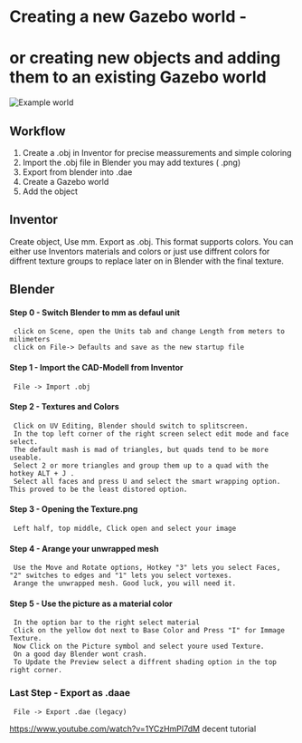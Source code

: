 #  Creating a new Gazebo world - 
# or creating new objects and adding them to an existing Gazebo world

![Example world](./images/preview.png) <!-- cool picture of a fancy gazebo world -->

##  Workflow

1.  Create a .obj in Inventor for precise meassurements and simple coloring
2.  Import the .obj file in Blender you may add textures ( .png)
3.  Export from blender into .dae 
4.  Create a Gazebo world 
5.  Add the object 

##  Inventor
Create object,
Use mm.
Export as .obj. This format supports colors. You can either use Inventors materials and colors or just use diffrent colors for diffrent texture groups to replace later on in Blender with the final texture.

##  Blender

#### Step 0 - Switch Blender to mm as defaul unit 
     click on Scene, open the Units tab and change Length from meters to milimeters 
     click on File-> Defaults and save as the new startup file 
#### Step 1 - Import the CAD-Modell from Inventor
     File -> Import .obj
#### Step 2 - Textures and Colors
     Click on UV Editing, Blender should switch to splitscreen.
     In the top left corner of the right screen select edit mode and face select.
     The default mash is mad of triangles, but quads tend to be more useable.
     Select 2 or more triangles and group them up to a quad with the hotkey ALT + J .
     Select all faces and press U and select the smart wrapping option. This proved to be the least distored option.
#### Step 3 - Opening the Texture.png
     Left half, top middle, Click open and select your image
#### Step 4 - Arange your unwrapped mesh 
     Use the Move and Rotate options, Hotkey "3" lets you select Faces, "2" switches to edges and "1" lets you select vortexes.
     Arange the unwrapped mesh. Good luck, you will need it.
#### Step 5 - Use the picture as a material color
     In the option bar to the right select material
     Click on the yellow dot next to Base Color and Press "I" for Immage Texture.
     Now Click on the Picture symbol and select youre used Texture.
     On a good day Blender wont crash.
     To Update the Preview select a diffrent shading option in the top right corner.  
### Last Step - Export as .daae
     File -> Export .dae (legacy)

https://www.youtube.com/watch?v=1YCzHmPI7dM
decent tutorial
